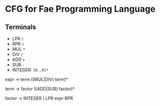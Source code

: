 # CFG for Fae Programming Language

## Terminals
* LPR `(`
* RPR `)`
* MUL `*`
* DIV `/`
* ADD `+`
* SUB `-`
* INTEGER: `[0..9]*`

expr -> term ((MUL|DIV) term)*

term -> factor ((ADD|SUB) factor)*

factor -> INTEGER | LPR expr RPR